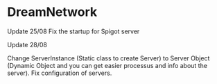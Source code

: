 # DreamNetwork

Update 25/08
Fix the startup for Spigot server

Update 28/08

Change ServerInstance (Static class to create Server) to Server Object (Dynamic Object and you can get easier processus and info about the server).
Fix configuration of servers.
